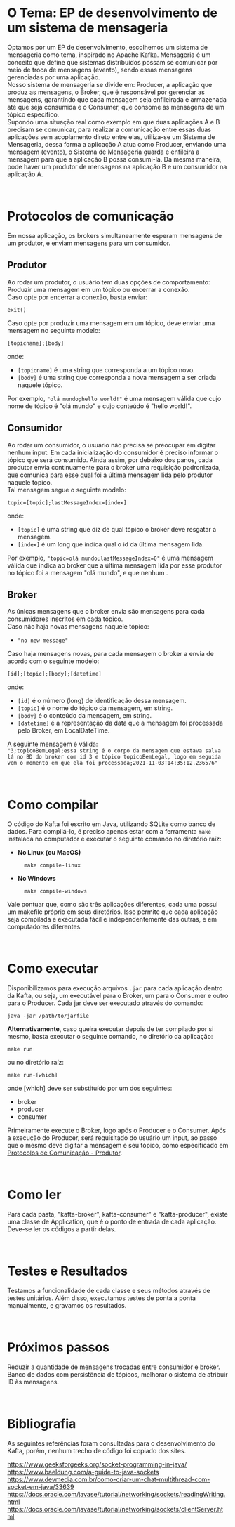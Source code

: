 # O Tema: EP de desenvolvimento de um sistema de mensageria
Optamos por um EP de desenvolvimento, escolhemos um sistema de mensageria como tema, inspirado no Apache Kafka. Mensageria é um conceito que define que sistemas distribuídos possam se comunicar por meio de troca de mensagens (evento), sendo essas mensagens gerenciadas por uma aplicação.  
Nosso sistema de mensageria se divide em: Producer, a aplicação que produz as mensagens, o Broker, que é responsável por gerenciar as mensagens, garantindo que cada mensagem seja enfileirada e armazenada até que seja consumida e o Consumer, que consome as mensagens de um tópico específico.  
Supondo uma situação real como exemplo em que duas aplicações A e B precisam se comunicar, para realizar a comunicação entre essas duas aplicações sem acoplamento direto entre elas, utiliza-se um Sistema de Mensageria, dessa forma a aplicação A atua como Producer, enviando uma mensagem (evento), o Sistema de Mensageria guarda e enfileira a mensagem para que a aplicação B possa consumi-la. Da mesma maneira, pode haver um produtor de mensagens na aplicação B e um consumidor na aplicação A.

<br>

# Protocolos de comunicação

Em nossa aplicação, os brokers simultaneamente esperam mensagens de um produtor, e enviam mensagens para um consumidor.

## Produtor
Ao rodar um produtor, o usuário tem duas opções de comportamento: Produzir uma mensagem em um tópico ou encerrar a conexão.  
Caso opte por encerrar a conexão, basta enviar:

    exit()
  
Caso opte por produzir uma mensagem em um tópico, deve enviar uma mensagem no seguinte modelo:  

    [topicname];[body]

onde: 
- `[topicname]` é uma string que corresponda a um tópico novo.  
- `[body]` é uma string que corresponda a nova mensagem a ser criada naquele tópico.  

Por exemplo, `"olá mundo;hello world!"` é uma mensagem válida que cujo nome de tópico é "olá mundo" e cujo conteúdo é "hello world!". 

## Consumidor 
Ao rodar um consumidor, o usuário não precisa se preocupar em digitar nenhum input: Em cada inicialização do consumidor é preciso informar o tópico que será consumido. Ainda assim, por debaixo dos panos, cada produtor envia continuamente para o broker uma requisição padronizada, que comunica para esse qual foi a última mensagem lida pelo produtor naquele tópico.  
Tal mensagem segue o seguinte modelo: 

    topic=[topic];lastMessageIndex=[index]

onde:  
- `[topic]` é uma string que diz de qual tópico o broker deve resgatar a mensagem.  
- `[index]` é um long que indica qual o id da última mensagem lida.  
  
Por exemplo, `"topic=olá mundo;lastMessageIndex=0"` é uma mensagem válida que indica ao broker que a última mensagem lida por esse produtor no tópico foi a mensagem "olá mundo", e que nenhum .


## Broker
As únicas mensagens que o broker envia são mensagens para cada consumidores inscritos em cada tópico.  
Caso não haja novas mensagens naquele tópico:  

- `"no new message"`

Caso haja mensagens novas, para cada mensagem o broker a envia de acordo com o seguinte modelo:

    [id];[topic];[body];[datetime]

onde:
- `[id]` é o número (long) de identificação dessa mensagem.
- `[topic]` é o nome do tópico da mensagem, em string.
- `[body]` é o conteúdo da mensagem, em string.
- `[datetime]` é a representação da data que a mensagem foi processada pelo Broker, em LocalDateTime.  

A seguinte mensagem é válida:  
`"3;topicoBemLegal;essa string é o corpo da mensagem que estava salva lá no BD do broker com id 3 e tópico topicoBemLegal, logo em seguida vem o momento em que ela foi processada;2021-11-03T14:35:12.236576"`

<br>

# Como compilar
O código do Kafta foi escrito em Java, utilizando SQLite como banco de dados. Para compilá-lo, é preciso apenas estar com a ferramenta `make` instalada no computador e executar o seguinte comando no diretório raíz:

- <b>No Linux (ou MacOS)</b>

        make compile-linux

- <b>No Windows</b>

        make compile-windows

Vale pontuar que, como são três aplicações diferentes, cada uma possui um makefile próprio em seus diretórios. Isso permite que cada aplicação seja compilada e executada fácil e independentemente das outras, e em computadores diferentes.

<br>

# Como executar
Disponibilizamos para execução arquivos `.jar` para cada aplicação dentro da Kafta, ou seja, um executável para o Broker, um para o Consumer e outro para o Producer. Cada jar deve ser executado através do comando:

    java -jar /path/to/jarfile 
    


<b>Alternativamente</b>, caso queira executar depois de ter compilado por si mesmo, basta executar o seguinte comando, no diretório da aplicação:

    make run

ou no diretório raíz:

    make run-[which]

onde [which] deve ser substituído por um dos seguintes:

- broker
- producer
- consumer

Primeiramente execute o Broker, logo após o Producer e o Consumer. Após a execução do Producer, será requisitado do usuário um input, ao passo que o mesmo deve digitar a mensagem e seu tópico, como especificado em [Protocolos de Comunicação - Produtor](#produtor).


<br>

# Como ler

Para cada pasta, "kafta-broker", kafta-consumer" e "kafta-producer", existe uma classe de Application, que é o ponto de entrada de cada aplicação. Deve-se ler os códigos a partir delas.

<br>

# Testes e Resultados

Testamos a funcionalidade de cada classe e seus métodos através de testes unitários. Além disso, executamos testes de ponta a ponta manualmente, e gravamos os resultados.

<br>

# Próximos passos
Reduzir a quantidade de mensagens trocadas entre consumidor e broker. 
Banco de dados com persistência de tópicos, melhorar o sistema de atribuir ID às mensagens.

<br>

# Bibliografia
As seguintes referências foram consultadas para o desenvolvimento do Kafta, porém, nenhum trecho de código foi copiado dos sites.

https://www.geeksforgeeks.org/socket-programming-in-java/  
https://www.baeldung.com/a-guide-to-java-sockets  
https://www.devmedia.com.br/como-criar-um-chat-multithread-com-socket-em-java/33639  
https://docs.oracle.com/javase/tutorial/networking/sockets/readingWriting.html  
https://docs.oracle.com/javase/tutorial/networking/sockets/clientServer.html